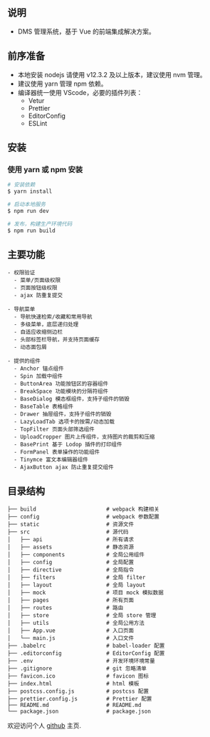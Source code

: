 ## 说明

- DMS 管理系统，基于 Vue 的前端集成解决方案。

## 前序准备

- 本地安装 nodejs 请使用 v12.3.2 及以上版本，建议使用 nvm 管理。
- 建议使用 yarn 管理 npm 依赖。
- 编译器统一使用 VScode，必要的插件列表：
  - Vetur
  - Prettier
  - EditorConfig
  - ESLint

## 安装

### 使用 yarn 或 npm 安装

```bash
# 安装依赖
$ yarn install

# 启动本地服务
$ npm run dev

# 发布，构建生产环境代码
$ npm run build
```

## 主要功能

```
- 权限验证
  - 菜单/页面级权限
  - 页面按钮级权限
  - ajax 防重复提交

- 导航菜单
  - 导航快速检索/收藏和常用导航
  - 多级菜单，底层递归处理
  - 自适应收缩侧边栏
  - 头部标签栏导航，并支持页面缓存
  - 动态面包屑

- 提供的组件
  - Anchor 锚点组件
  - Spin 加载中组件
  - ButtonArea 功能按钮区的容器组件
  - BreakSpace 功能模块的分隔符组件
  - BaseDialog 模态框组件，支持子组件的销毁
  - BaseTable 表格组件
  - Drawer 抽屉组件，支持子组件的销毁
  - LazyLoadTab 选项卡的按需/动态加载
  - TopFilter 页面头部筛选组件
  - UploadCropper 图片上传组件，支持图片的裁剪和压缩
  - BasePrint 基于 Lodop 插件的打印组件
  - FormPanel 表单操作的功能组件
  - Tinymce 富文本编辑器组件
  - AjaxButton ajax 防止重复提交组件
```

## 目录结构

```
├── build                      # webpack 构建相关
├── config                     # webpack 参数配置
├── static                     # 资源文件
├── src                        # 源代码
│   ├── api                    # 所有请求
│   ├── assets                 # 静态资源
│   ├── components             # 全局公用组件
│   ├── config                 # 全局配置
│   ├── directive              # 全局指令
│   ├── filters                # 全局 filter
│   ├── layout                 # 全局 layout
│   ├── mock                   # 项目 mock 模拟数据
│   ├── pages                  # 所有页面
│   ├── routes                 # 路由
│   ├── store                  # 全局 store 管理
│   ├── utils                  # 全局公用方法
│   ├── App.vue                # 入口页面
│   └── main.js                # 入口文件
├── .babelrc                   # babel-loader 配置
├── .editorconfig              # EditorConfig 配置
├── .env                       # 开发环境环境常量
├── .gitignore                 # git 忽略清单
├── favicon.ico                # favicon 图标
├── index.html                 # html 模板
├── postcss.config.js          # postcss 配置
├── prettier.config.js         # Prettier 配置
├── README.md                  # README.md
└── package.json               # package.json
```

欢迎访问个人 [github](https://github.com/jiaozhiye/) 主页.
